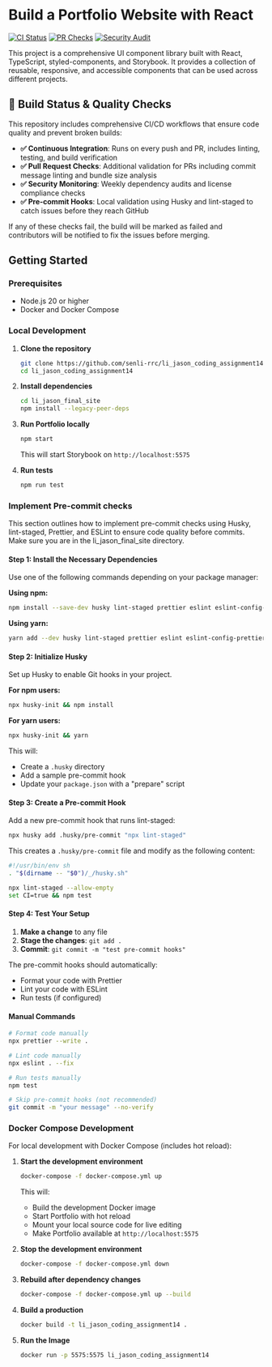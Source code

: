 # Build a Portfolio Website with React

[![CI Status](https://github.com/senli-rrc/li_jason_coding_assignment14/actions/workflows/ci.yml/badge.svg?branch=main)](https://github.com/senli-rrc/li_jason_coding_assignment14/actions/workflows/ci.yml)
[![PR Checks](https://github.com/senli-rrc/li_jason_coding_assignment14/actions/workflows/pr-checks.yml/badge.svg?branch=main)](https://github.com/senli-rrc/li_jason_coding_assignment14/actions/workflows/pr-checks.yml)
[![Security Audit](https://github.com/senli-rrc/li_jason_coding_assignment14/actions/workflows/security-monitoring.yml/badge.svg?branch=main)](https://github.com/senli-rrc/li_jason_coding_assignment14/actions/workflows/security-monitoring.yml)

This project is a comprehensive UI component library built with React, TypeScript, styled-components, and Storybook. It provides a collection of reusable, responsive, and accessible components that can be used across different projects.

## 🚀 Build Status & Quality Checks

This repository includes comprehensive CI/CD workflows that ensure code quality and prevent broken builds:

- **✅ Continuous Integration**: Runs on every push and PR, includes linting, testing, and build verification
- **✅ Pull Request Checks**: Additional validation for PRs including commit message linting and bundle size analysis
- **✅ Security Monitoring**: Weekly dependency audits and license compliance checks
- **✅ Pre-commit Hooks**: Local validation using Husky and lint-staged to catch issues before they reach GitHub

If any of these checks fail, the build will be marked as failed and contributors will be notified to fix the issues before merging.

## Getting Started

### Prerequisites

- Node.js 20 or higher
- Docker and Docker Compose

### Local Development

1. **Clone the repository**

   ```bash
   git clone https://github.com/senli-rrc/li_jason_coding_assignment14.git
   cd li_jason_coding_assignment14
   ```

2. **Install dependencies**

   ```bash
   cd li_jason_final_site
   npm install --legacy-peer-deps
   ```

3. **Run Portfolio locally**

   ```bash
   npm start
   ```

   This will start Storybook on `http://localhost:5575`

4. **Run tests**
   ```bash
   npm run test
   ```

### Implement Pre-commit checks

This section outlines how to implement pre-commit checks using Husky, lint-staged, Prettier, and ESLint to ensure code quality before commits.
Make sure you are in the li_jason_final_site directory.

#### Step 1: Install the Necessary Dependencies

Use one of the following commands depending on your package manager:

**Using npm:**

```bash
npm install --save-dev husky lint-staged prettier eslint eslint-config-prettier eslint-plugin-prettier
```

**Using yarn:**

```bash
yarn add --dev husky lint-staged prettier eslint eslint-config-prettier eslint-plugin-prettier
```

#### Step 2: Initialize Husky

Set up Husky to enable Git hooks in your project.

**For npm users:**

```bash
npx husky-init && npm install
```

**For yarn users:**

```bash
npx husky-init && yarn
```

This will:

- Create a `.husky` directory
- Add a sample pre-commit hook
- Update your `package.json` with a "prepare" script

#### Step 3: Create a Pre-commit Hook

Add a new pre-commit hook that runs lint-staged:

```bash
npx husky add .husky/pre-commit "npx lint-staged"
```

This creates a `.husky/pre-commit` file and modify as the following content:

```bash
#!/usr/bin/env sh
. "$(dirname -- "$0")/_/husky.sh"

npx lint-staged --allow-empty
set CI=true && npm test
```

#### Step 4: Test Your Setup

1. **Make a change** to any file
2. **Stage the changes**: `git add .`
3. **Commit**: `git commit -m "test pre-commit hooks"`

The pre-commit hooks should automatically:

- Format your code with Prettier
- Lint your code with ESLint
- Run tests (if configured)

#### Manual Commands

```bash
# Format code manually
npx prettier --write .

# Lint code manually
npx eslint . --fix

# Run tests manually
npm test

# Skip pre-commit hooks (not recommended)
git commit -m "your message" --no-verify
```

### Docker Compose Development

For local development with Docker Compose (includes hot reload):

1. **Start the development environment**

   ```bash
   docker-compose -f docker-compose.yml up
   ```

   This will:
   - Build the development Docker image
   - Start Portfolio with hot reload
   - Mount your local source code for live editing
   - Make Portfolio available at `http://localhost:5575`

2. **Stop the development environment**

   ```bash
   docker-compose -f docker-compose.yml down
   ```

3. **Rebuild after dependency changes**
   ```bash
   docker-compose -f docker-compose.yml up --build
   ```
4. **Build a production**

   ```bash
   docker build -t li_jason_coding_assignment14 .
   ```

5. **Run the Image**
   ```bash
   docker run -p 5575:5575 li_jason_coding_assignment14
   ```
